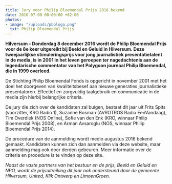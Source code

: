 ```yaml
---
title: Jury voor Philip Bloemendal Prijs 2016 bekend
date: 2016-07-08 00:00:00 +02:00
photos:
- image: "/uploads/pbplogo.png"
  txt: Philip Bloemendal Prijs
---
```


**Hilversum – Donderdag 8 december 2016 wordt de Philip Bloemendal Prijs voor de 8e keer uitgereikt bij Beeld en Geluid in Hilversum. Deze tweejaarlijkse stimuleringsprijs voor jong journalistiek presentatietalent in de media, is in 2001 in het leven geroepen ter nagedachtenis aan de legendarische commentator van het Polygoon journaal Philip Bloemendal, die in 1999 overleed.**

<!--more-->

De Stichting Philip Bloemendal Fonds is opgericht in november 2001 met het doel het doorgeven van kwaliteitsbesef aan nieuwe generaties journalistieke presentatoren. Effectief en zorgvuldig taalgebruik en communicatie in de media zijn hierbij belangrijke criteria.

De jury die zich over de kandidaten zal buigen, bestaat dit jaar uit Frits Spits (voorzitter, KRO Radio 1), Suzanne Bosman (AVROTROS Radio EenVandaag), Tim Overdiek (NOS Online), Sofie van den Enk (KRO, winnaar Philip Bloemendal Prijs 2008), en Arman Avsaroglu (NOS, winnaar Philip Bloemendal Prijs 2014).

De procedure van de aanmelding wordt medio augustus 2016 bekend gemaakt. Kandidaten kunnen zich dan aanmelden via deze website, maar aanmelding mag ook door derden gebeuren. Meer informatie over de criteria en procedure is te vinden op deze site.

_Naast de vaste partners van het bestuur en de prijs, Beeld en Geluid en NPO, wordt de prijsuitreiking dit jaar ook ondersteund door de gemeente Hilversum, United, Klik Ontwerp en LimoenGroen._
